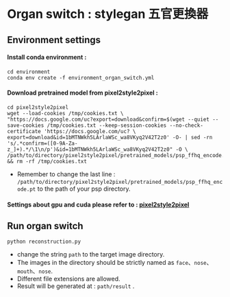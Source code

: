 # Organ switch : stylegan 五官更換器



## Environment settings

#### Install conda environment : 
```
cd environment
conda env create -f environment_organ_switch.yml
```

#### Download pretrained model from pixel2style2pixel : 

```
cd pixel2style2pixel
wget --load-cookies /tmp/cookies.txt \
"https://docs.google.com/uc?export=download&confirm=$(wget --quiet --save-cookies /tmp/cookies.txt --keep-session-cookies --no-check-certificate 'https://docs.google.com/uc? \
export=download&id=1bMTNWkh5LArlaWSc_wa8VKyq2V42T2z0' -O- | sed -rn 's/.*confirm=([0-9A-Za-z_]+).*/\1\n/p')&id=1bMTNWkh5LArlaWSc_wa8VKyq2V42T2z0" -O \
/path/to/directory/pixel2style2pixel/pretrained_models/psp_ffhq_encode.pt && rm -rf /tmp/cookies.txt
```
* Remember to change the last line : `/path/to/directory/pixel2style2pixel/pretrained_models/psp_ffhq_encode.pt` 
to the path of your psp directory.

#### Settings about gpu and cuda please refer to : [pixel2style2pixel](https://github.com/eladrich/pixel2style2pixel)



## Run organ switch

```
python reconstruction.py
```

* change the string `path` to the target image directory.
* The images in the directory should be strictly named as `face`、`nose`、`mouth`、`nose`. 
* Different file extensions are allowed.
* Result will be generated at : `path/result` .
